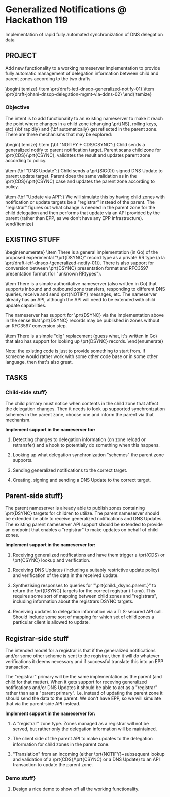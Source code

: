# Generalized Notifications @ Hackathon 119
Implementation of rapid fully automated synchronization of DNS delegation data

## PROJECT

Add new functionality to a working nameserver implementation to
provide fully automatic management of delegation information
between child and parent zones according to the two drafts

\begin{itemize}
\item \prt{draft-ietf-dnsop-generalized-notify-01}
\item \prt{draft-johani-dnsop-delegation-mgmt-via-ddns-02}
\end{itemize}

### Objective

The intent is to add functionality to an existing nameserver to make
it reach the point where changes in a child zone (changing \prt{NS},
rolling keys, etc) {\bf rapidly} and {\bf automatically} get reflected
in the parent zone. There are three mechanisms that may be explored:

\begin{itemize}
\item {\bf "NOTIFY + CDS/CSYNC":} Child sends a generalized notify to
  parent notification target.  Parent scans child zone for
  \prt{CDS}/\prt{CSYNC}, validates the result and updates parent zone
  according to policy.

\item {\bf "DNS Update":} Child sends a \prt{SIG(0)} signed DNS Update
  to parent update target. Parent does the same validation as in the
  \prt{CDS}/\prt{CSYNC} case and updates the parent zone according to
  policy.

\item {\bf "Update via API":} We will simulate this by having child
  zones with notification or update targets be a "registrar" instead
  of the parent. The "registrar" figures out what change is needed in
  the parent zone for the child delegation and then performs that
  update via an API provided by the parent (rather than EPP, as we
  don't have any EPP infrastructure).
\end{itemize}

## EXISTING STUFF

\begin{enumerate}
\item There is a general implementation (in Go) of the proposed
  experimental "\prt{DSYNC}" record type as a private RR type (a la
  \prt{draft-ietf-dnsop-\\generalized-notify-01}). There is also
  support for conversion between \prt{DSYNC} presentation format and
  RFC3597 presentation format (for "unknown RRtypes").

\item There is a simple authoritative nameserver (also written in Go)
  that supports inbound and outbound zone transfers, responding to
  different DNS queries, receive and send \prt{NOTIFY} messages,
  etc. The nameserver already has an API, although the API will need
  to be extended with child update capabilities.

  The nameserver has support for \prt{DSYNC} via the implementation
  above in the sense that \prt{DSYNC} records may be published in zones
  without an RFC3597 conversion step.
  
\item There is a simple "dig" replacement (guess what, it's written in
  Go) that also has support for looking up \prt{DSYNC} records.
 \end{enumerate}
 
Note: the existing code is just to provide something to start from. If
someone would rather work with some other code base or in some other
language, then that's also great.

## TASKS

### Child-side stuff}

The child primary must notice when contents in the child zone that
affect the delegation changes. Then it needs to look up supported
synchronization schemes in the parent zone, choose one and inform the
parent via that mechanism.

**Implement support in the nameserver for:**

1. Detecting changes to delegation information (on zone reload or
   retransfer) and a hook to potentially do something when this happens.

2. Looking up what delegation synchronization "schemes" the parent
   zone supports.
     
3. Sending generalized notifications to the correct target.

4. Creating, signing and sending a DNS Update to the correct
   target.


## Parent-side stuff}

The parent nameserver is already able to publish zones containing
\prt{DSYNC} targets for children to utilize. The parent nameserver
should be extended be able to receive generalized notifications and
DNS Updates. The existing parent nameserver API support should be
extended to provide an endpoint that enables a "registrar" to make
updates on behalf of child zones.

**Implement support in the nameserver for:**

1. Receiving generalized notifications and have them trigger a
  \prt{CDS} or \prt{CSYNC} lookup and verification.

2. Receiving DNS Updates (including a suitably restrictive update
     policy) and verification of the data in the received update.

3. Synthezising responses to queries for "\prt{child.\_dsync.parent.}" to
     return the \prt{DSYNC} targets for the correct registrar (if any).
     This requires some sort of mapping between child zones and
     "registrars", including information about the registrars DSYNC
     targets.

4. Receiving updates to delegation information via a TLS-secured API
     call. Should include some sort of mapping for which set of child
     zones a particular client is allowed to update.


## Registrar-side stuff

The intended model for a registrar is that if the generalized
notifications and/or some other scheme is sent to the registrar, then
it will do whatever verifications it deems necessary and if successful
translate this into an EPP transaction.

The "registrar" primary will be the same implementation as the parent
(and child for that matter). When it gets support for receving
generalized notifications and/or DNS Updates it should be able to act
as a "registrar" rather than as a "parent primary". I.e. instead of
updating the parent zone it should send the data to the parent. We
don't have EPP, so we will simulate that via the parent-side API
instead.

**Implement support in the nameserver for:**

1. A "registrar" zone type. Zones managed as a registrar will not be
     served, but rather only the delegation information will be
     maintained.

2. The client side of the parent API to make updates to the
     delegation information for child zones in the parent zone.

3. "Translation" from an incoming (either
     \prt{NOTIFY}+subsequent lookup and validation of a
     \prt{CDS}/\prt{CSYNC} or a DNS Update) to an API transaction to
     update the parent zone.


### Demo stuff}

1. Design a nice demo to show off all the working functionality.


